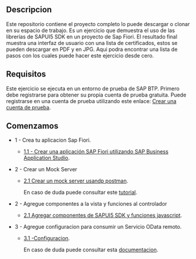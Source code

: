 ## Descripcion  
Este repositorio contiene el proyecto completo lo puede descargar o clonar en su espacio de trabajo. Es un ejercicio que demuestra el uso de las librerías de SAPUI5 SDK en un proyecto de Sap Fiori. El resultado final muestra una interfaz de usuario con una lista de certificados, estos se pueden descargar en PDF y en JPG. Aqui podra encontrar una lista de pasos con los cuales puede hacer este ejercicio desde cero.

## Requisitos
Este ejercicio se ejecuta en un entorno de prueba de SAP BTP. Primero debe registrarse para obtener su propia cuenta de prueba gratuita. Puede registrarse en una cuenta de prueba utilizando este enlace: [Crear una cuenta de prueba](https://developers.sap.com/tutorials/hcp-create-trial-account.html).

## Comenzamos
* 1 - Crea tu aplicacion Sap Fiori.
  
   * [1.1 - Crear una aplicación SAP Fiori utilizando SAP Business Application Studio](https://github.com/carellanos/ejercicioFiori/blob/main/Ejercicio/ej1/README.md).
 
* 2 - Crear un Mock Server
  
   * [2.1 Crear un mock server usandp postman]().
     
     En caso de duda puede consultar este  [tutorial](https://www.youtube.com/watch?v=ogGpYtChY8w).
 
* 2 - Agregue componentes a la vista y funciones al controlador
  
   * [2.1 Agregar componentes de SAPUI5 SDK y funciones javascript]().

* 3 - Agregue configuracion para consumir un Servicio OData remoto.

   * [3.1 -Configuracion](https://github.com/carellanos/ejercicioFiori/blob/main/Ejercicio/ej2/README.md).

     En caso de duda puede consultar esta [documentacion](https://sapui5.hana.ondemand.com/#/topic/44062441f3bd4c67a4f665ae362d1109).
